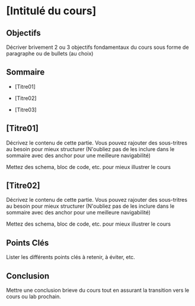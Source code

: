 # [Intitulé du cours]




## Objectifs

Décriver brivement 2 ou 3 objectifs fondamentaux du cours sous forme de paragraphe ou de bullets (au choix)

## Sommaire

- [Titre01]

- [Titre02]

- [Titre03]



## [Titre01]

Décrivez le contenu de cette partie. Vous pouvez rajouter des sous-tritres au besoin pour mieux structurer (N'oubliez pas de les inclure dans le sommaire avec des anchor pour une meilleure navigabilité)

Mettez des schema, bloc de code, etc. pour mieux illustrer le cours


## [Titre02]

Décrivez le contenu de cette partie. Vous pouvez rajouter des sous-tritres au besoin pour mieux structurer (N'oubliez pas de les inclure dans le sommaire avec des anchor pour une meilleure navigabilité)

Mettez des schema, bloc de code, etc. pour mieux illustrer le cours


## Points Clés

Lister les différents points clés à retenir, à éviter, etc.


## Conclusion

Mettre une conclusion brieve du cours tout en assurant la transition vers le cours ou lab prochain.
